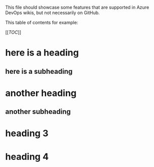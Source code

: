 This file should showcase some features that are supported in Azure DevOps wikis, but not necessarily on GitHub.

This table of contents for example:

[[_TOC_]]

# here is a heading

## here is a subheading

# another heading

## another subheading

# heading 3

# heading 4

